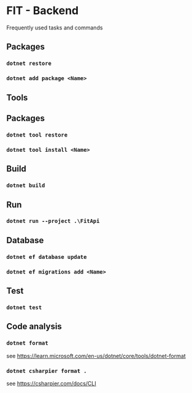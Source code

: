 # FIT - Backend

Frequently used tasks and commands

## Packages

### `dotnet restore`

### `dotnet add package <Name>`

## Tools

## Packages

### `dotnet tool restore`

### `dotnet tool install <Name>`

## Build

### `dotnet build`

## Run

### `dotnet run --project .\FitApi`

## Database

### `dotnet ef database update`

### `dotnet ef migrations add <Name>`

## Test

### `dotnet test`

## Code analysis

### `dotnet format`

see https://learn.microsoft.com/en-us/dotnet/core/tools/dotnet-format

### `dotnet csharpier format .`

see https://csharpier.com/docs/CLI
